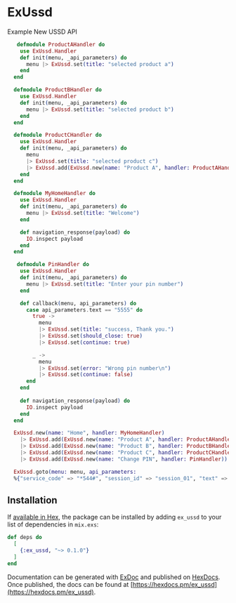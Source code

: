 # ExUssd

Example New USSD API

```elixir
   defmodule ProductAHandler do
    use ExUssd.Handler
    def init(menu, _api_parameters) do
      menu |> ExUssd.set(title: "selected product a")
    end
  end

  defmodule ProductBHandler do
    use ExUssd.Handler
    def init(menu, _api_parameters) do
      menu |> ExUssd.set(title: "selected product b")
    end
  end

  defmodule ProductCHandler do
    use ExUssd.Handler
    def init(menu, _api_parameters) do
      menu 
      |> ExUssd.set(title: "selected product c")
      |> ExUssd.add(ExUssd.new(name: "Product A", handler: ProductAHandler))
    end
  end

  defmodule MyHomeHandler do
    use ExUssd.Handler
    def init(menu, _api_parameters) do
      menu |> ExUssd.set(title: "Welcome")
    end

    def navigation_response(payload) do
      IO.inspect payload
    end
  end

   defmodule PinHandler do
    use ExUssd.Handler
    def init(menu, _api_parameters) do
      menu |> ExUssd.set(title: "Enter your pin number")
    end

    def callback(menu, api_parameters) do
      case api_parameters.text == "5555" do
        true ->
          menu
          |> ExUssd.set(title: "success, Thank you.")
          |> ExUssd.set(should_close: true)
          |> ExUssd.set(continue: true)

        _ ->
          menu 
          |> ExUssd.set(error: "Wrong pin number\n")
          |> ExUssd.set(continue: false)
      end
    end
    
    def navigation_response(payload) do
      IO.inspect payload
    end
  end

  ExUssd.new(name: "Home", handler: MyHomeHandler)
    |> ExUssd.add(ExUssd.new(name: "Product A", handler: ProductAHandler))
    |> ExUssd.add(ExUssd.new(name: "Product B", handler: ProductBHandler))
    |> ExUssd.add(ExUssd.new(name: "Product C", handler: ProductCHandler))
    |> ExUssd.add(ExUssd.new(name: "Change PIN", handler: PinHandler))

  ExUssd.goto(menu: menu, api_parameters: 
  %{"service_code" => "*544#", "session_id" => "session_01", "text" => "*544#"})
```

## Installation

If [available in Hex](https://hex.pm/docs/publish), the package can be installed
by adding `ex_ussd` to your list of dependencies in `mix.exs`:

```elixir
def deps do
  [
    {:ex_ussd, "~> 0.1.0"}
  ]
end
```

Documentation can be generated with [ExDoc](https://github.com/elixir-lang/ex_doc)
and published on [HexDocs](https://hexdocs.pm). Once published, the docs can
be found at [https://hexdocs.pm/ex_ussd](https://hexdocs.pm/ex_ussd).

